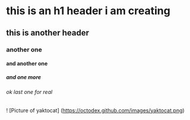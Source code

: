 # this is an h1 header i am creating
## this is another header
### another one
#### and another one
##### and one more
###### ok last one for real

! [Picture of yaktocat] (https://octodex.github.com/images/yaktocat.png)
